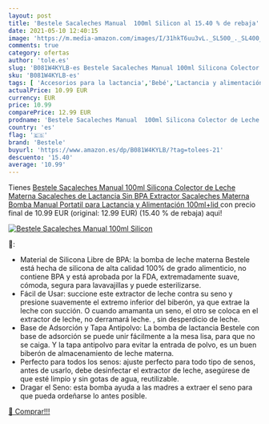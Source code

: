 ```yaml
---
layout: post
title: 'Bestele Sacaleches Manual  100ml Silicon al 15.40 % de rebaja'
date: 2021-05-10 12:40:15
image: 'https://m.media-amazon.com/images/I/31hkT6uu3vL._SL500_._SL400_.jpg'
comments: true
category: ofertas
author: 'tole.es'
slug: 'B081W4KYLB-es Bestele Sacaleches Manual 100ml Silicona Colector de Leche...'
sku: 'B081W4KYLB-es'
tags: [ 'Accesorios para la lactancia','Bebé','Lactancia y alimentación','Sacaleches','bestele','lactancia','sacaleches', ]
actualPrice: 10.99 EUR
currency: EUR
price: 10.99
comparePrice: 12.99 EUR
prodname: 'Bestele Sacaleches Manual  100ml Silicona Colector de Leche Materna Sacaleches de Lactancia  Sin BPA Extractor Sacaleches Materna Bomba Manual Portatil para Lactancia y Alimentación  100ml+lid '
country: 'es'
flag: '🇪🇸'
brand: 'Bestele'
buyurl: 'https://www.amazon.es/dp/B081W4KYLB/?tag=tolees-21'
descuento: '15.40'
average: '10.99'
---
```


Tienes [Bestele Sacaleches Manual  100ml Silicona Colector de Leche Materna Sacaleches de Lactancia  Sin BPA Extractor Sacaleches Materna Bomba Manual Portatil para Lactancia y Alimentación  100ml+lid ](https://www.amazon.es/dp/B081W4KYLB/?tag=tolees-21) con precio final de  10.99 EUR (original: 12.99 EUR) (15.40 %  de rebaja) aqui!

[![Bestele Sacaleches Manual  100ml Silicon](https://m.media-amazon.com/images/I/31hkT6uu3vL._SL500_._SL400_.jpg)](https://www.amazon.es/dp/B081W4KYLB/?tag=tolees-21)

🔎:

- Material de Silicona Libre de BPA: la bomba de leche materna Bestele está hecha de silicona de alta calidad 100% de grado alimenticio, no contiene BPA y está aprobada por la FDA, extremadamente suave, cómoda, segura para lavavajillas y puede esterilizarse.
- Fácil de Usar: succione este extractor de leche contra su seno y presione suavemente el extremo inferior del biberón, ya que extrae la leche con succión. O cuando amamanta un seno, el otro se coloca en el extractor de leche, no derramará leche. , sin desperdicio de leche.
- Base de Adsorción y Tapa Antipolvo: La bomba de lactancia Bestele con base de adsorción se puede unir fácilmente a la mesa lisa, para que no se caiga. Y la tapa antipolvo para evitar la entrada de polvo, es un buen biberón de almacenamiento de leche materna.
- Perfecto para todos los senos: ajuste perfecto para todo tipo de senos, antes de usarlo, debe desinfectar el extractor de leche, asegúrese de que esté limpio y sin gotas de agua, reutilizable.
- Dragar el Seno: esta bomba ayuda a las madres a extraer el seno para que pueda ordeñarse lo antes posible.

[🛒 Comprar!!!](https://www.amazon.es/dp/B081W4KYLB/?tag=tolees-21)
